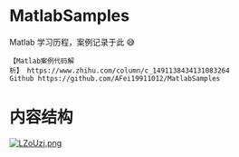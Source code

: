 

# MatlabSamples

Matlab 学习历程，案例记录于此  :sweat_smile:

```
【Matlab案例代码解析】 https://www.zhihu.com/column/c_1491138434131083264 
Github https://github.com/AFei19911012/MatlabSamples
```

# 内容结构

[![LZoUzj.png](https://s1.ax1x.com/2022/04/12/LZoUzj.png)](https://imgtu.com/i/LZoUzj)

